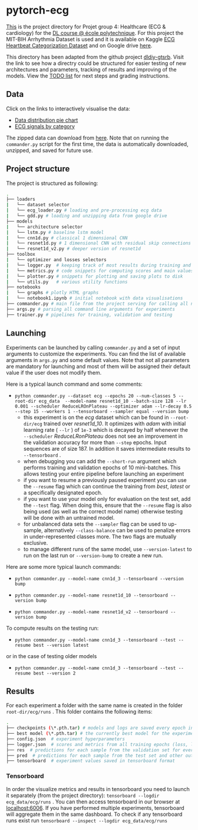 # pytorch-ecg
[This](https://github.com/fv316/MAP583) is the project directory for Projet group 4: Healthcare (ECG & cardiology) for the [DL course @ école polytechnique](https://mlelarge.github.io/dataflowr-web/). For this project the MIT-BIH Arrhythmia Dataset is used and it is available on Kaggle [ECG Heartbeat Categorization Dataset](https://www.kaggle.com/shayanfazeli/heartbeat) and on Google drive [here](https://drive.google.com/file/d/17Rd4YpGwssSpk4xZAT5AyYskjvs95dAY/view?usp=sharing).

This directory has been adapted from the github project [dldiy-gtsrb](https://github.com/abursuc/dldiy-gtsrb). Visit the link to see how a directry could be structured for easier testing of new architectures and parameters, tracking of results and improving of the models. View the [TODO list](https://github.com/fv316/MAP583/blob/master/notebooks/README.md) for next steps and grading instructions.

## Data

Click on the links to interactively visualise the data:

* [Data distribution pie chart](https://htmlpreview.github.io/?https://github.com/fv316/MAP583/blob/master/notebooks/graphs/pie.html)
* [ECG signals by category](https://htmlpreview.github.io/?https://github.com/fv316/MAP583/blob/master/notebooks/graphs/signals.html)

The zipped data can download from [here](https://drive.google.com/file/d/17Rd4YpGwssSpk4xZAT5AyYskjvs95dAY/view?usp=sharing). Note that on running the `commander.py` script for the first time, the data is automatically downloaded, unzipped, and saved for future use.

## Project structure

The project is structured as following:

``` bash
.
├── loaders
|   └── dataset selector
|   └── ecg_loader.py # loading and pre-processing ecg data
|   └── gdd.py # loading and unzipping data from google drive
├── models
|   └── architecture selector
|   └── lstm.py # baseline lstm model
|   └── cnn1d.py # classical 1 dimensional CNN
|   └── resnet1d.py # 1 dimensional CNN with residual skip connections
|   └── resnet1d_v2.py # deeper version of resnet1d
├── toolbox
|   └── optimizer and losses selectors
|   └── logger.py  # keeping track of most results during training and storage to static .html file
|   └── metrics.py # code snippets for computing scores and main values to track
|   └── plotter.py # snippets for plotting and saving plots to disk
|   └── utils.py   # various utility functions
├── notebooks
|   └── graphs # plotly HTML graphs
|   └── notebook1.ipynb # initial notebook with data visualisations
├── commander.py # main file from the project serving for calling all necessary functions for training and testing
├── args.py # parsing all command line arguments for experiments
├── trainer.py # pipelines for training, validation and testing
```

## Launching

Experiments can be launched by calling `commander.py` and a set of input arguments to customize the experiments. You can find the list of available arguments in `args.py` and some default values. Note that not all parameters are mandatory for launching and most of them will be assigned their default value if the user does not modify them.

Here is a typical launch command and some comments:

* `python commander.py --dataset ecg --epochs 20 --num-classes 5 --root-dir ecg_data  --model-name resnet1d_10 --batch-size 128 --lr 0.001 --scheduler ReduceLROnPlateau --optimizer adam --lr-decay 0.5 --step 15 --workers 1 --tensorboard --sampler equal --version bump` 
  + this experiment is on the _ecg_ dataset which can be found in `--root-dir/ecg` trained over _resnet1d_10_. It optimizes with _adam_ with initial learning rate ( `--lr` ) of `1e-3` which is decayed by half whenever the `--scheduler` _ReduceLRonPlateau_ does not see an improvement in the validation accuracy for more than `--step` epochs. Input sequences are of size 187. In addition it saves intermediate results to `--tensorboard` .
  + when debugging you can add the `--short-run` argument which performs training and validation epochs of 10 mini-batches. This allows testing your entire pipeline before launching an experiment
  + if you want to resume a previously paused experiment you can use the `--resume` flag which can continue the training from _best_, _latest_ or a specifically designated epoch.
  + if you want to use your model only for evaluation on the test set, add the `--test` flag. When doing this, ensure that the `--resume` flag is also being used (as well as the correct model name) otherwise testing will be done with an untrained model.
  + for unbalanced data sets the `--sampler` flag can be used to up-sample, alternatively `--class-balance` can be used to penalize errors in under-represented classes more. The two flags are mutually exclusive.
  + to manage different runs of the same model, use `--version-latest` to run on the last run or `--version-bump` to create a new run.

Here are some more typical launch commands:

* `python commander.py --model-name cnn1d_3 --tensorboard --version bump` 

* `python commander.py --model-name resnet1d_10 --tensorboard --version bump` 

* `python commander.py --model-name resnet1d_v2 --tensorboard --version bump` 

To compute results on the testing run:

* `python commander.py --model-name cnn1d_3 --tensorboard --test --resume best --version latest` 

or in the case of testing older models

* `python commander.py --model-name cnn1d_3 --tensorboard --test --resume best --version 2` 




## Results

For each experiment a folder with the same name is created in the folder `root-dir/ecg/runs` . This folder contains the following items:

``` bash
.
├── checkpoints (\*.pth.tar) # models and logs are saved every epoch in .tar files. Non-modulo 5 epochs are then deleted.
├── best model (\*.pth.tar) # the currently best model for the experiment is saved separately
├── config.json  # experiment hyperparameters
├── logger.json  # scores and metrics from all training epochs (loss, learning rate, accuracy,etc.)
├── res  # predictions for each sample from the validation set for every epoch
├── pred  # predictions for each sample from the test set and other outputs e.g. confusion matrices
├── tensorboard  # experiment values saved in tensorboard format
 ```

### Tensorboard

In order the visualize metrics and results in tensorboard you need to launch it separately (from the project directory): `tensorboard --logdir ecg_data/ecg/runs` . You can then access tensorboard in our browser at [localhost:6006](localhost:6006). If you have performed multiple experiments, tensorboard will aggregate them in the same dashboard. To check if any tensorboard runs exist run `tensorboard --inspect --logdir ecg_data/ecg/runs` 

